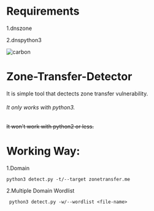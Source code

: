 # Requirements

1.dnszone

2.dnspython3




![carbon](https://user-images.githubusercontent.com/47425314/90661429-e97c4b00-e266-11ea-9feb-7641b8f743f8.png)




# Zone-Transfer-Detector

It is simple tool that dectects zone transfer vulnerability.

###### It only works with python3.

~~It won't work with python2 or less.~~



# Working Way:

1.Domain

``` python3 detect.py -t/--target zonetransfer.me ```


2.Multiple Domain Wordlist


``` python3 detect.py -w/--wordlist <file-name>```
